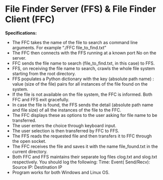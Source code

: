 # File Finder Server (FFS) & File Finder Client (FFC) 

<b> Specifications: </b>
* The FFC takes the name of the file to search as command line arguments. For example “./FFC file_to_find.txt”
*  The FFC then connects with the FFS running at a known port No on the server.
* FFC sends the file name to search (file_to_find.txt, in this case) to FFS.
* FFS, on receiving the file name to search, crawls the whole file system starting from the root directory.
* FFS populates a Python dictionary with the key (absolute path name) : value (size of the file) pairs for all instances of the file found on the system.
* If the file is not available on the file system, the FFC is informed. Both FFC and FFS exit gracefully.
*  In case the file is found, the FFS sends the detail (absolute path name and file size) of all the instances of the file to the FFC.
* The FFC displays these as options to the user asking for file name to be transferred.
* The user enters the choice through keyboard input.
* The user selection is then transferred by FFC to FFS.
* The FFS reads the requested file and then transfers it to FFC through the open socket.
* The FFC receives the file and saves it with the name file_found.txt in the current directory.
* Both FFC and FFS maintains their separate log files clog.txt and slog.txt respectively. You should log the following:
	Time: Event( Send/Recv): Source IP: Destination IP 
* Program works for both Windows and Linux OS. 

